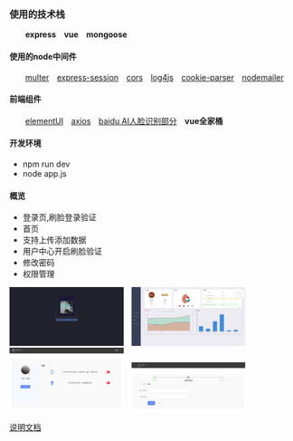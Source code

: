 ### 使用的技术栈
&ensp;&ensp;&ensp;&ensp;**express**&ensp;&ensp;**vue**&ensp;&ensp;**mongoose**
#### 使用的node中间件
&ensp;&ensp;&ensp;&ensp;[multer](https://github.com/expressjs/multer)&ensp;&ensp;[express-session](https://github.com/expressjs/session)&ensp;&ensp;[cors](https://github.com/expressjs/cors)&ensp;&ensp;[log4js](https://github.com/log4js-node/log4js-node)&ensp;&ensp;[cookie-parser](https://github.com/expressjs/cookie-parser)&ensp;&ensp;[nodemailer](https://nodemailer.com/about/)
#### 前端组件
&ensp;&ensp;&ensp;&ensp;[elementUI](http://element-cn.eleme.io)&ensp;&ensp;[axios](https://www.npmjs.com/package/axios)&ensp;&ensp;[baidu AI人脸识别部分](http://ai.baidu.com/tech/face)&ensp;&ensp;**vue全家桶**
#### 开发环境
* npm run dev
* node app.js
#### 概览
* 登录页,刷脸登录验证
* 首页
* 支持上传添加数据
* 用户中心开启刷脸验证
* 修改密码
* 权限管理

<img src="https://github.com/chiic/book-back/blob/master/overimgs/login.png" width="40%" height="40%"/>&ensp;&ensp;<img src="https://github.com/chiic/book-back/blob/master/overimgs/home.png" width="40%" height="40%"/>&ensp;&ensp;<img src="https://github.com/chiic/book-back/blob/master/overimgs/user.png" width="40%" height="40%"/>&ensp;&ensp;<img src="https://github.com/chiic/book-back/blob/master/overimgs/psd.png" width="40%" height="40%"/>

[说明文档](https://github.com/chiic/book-back/blob/master/DETAIL.md)
